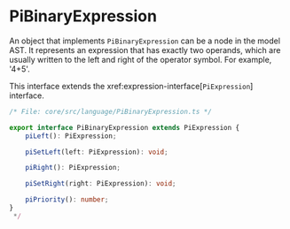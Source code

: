 # PiBinaryExpression

An object that implements `PiBinaryExpression` can be a node in the model AST. It represents
an expression that has exactly two operands, which are usually written to the left and right of
the operator symbol. For example, '4+5'.

This interface extends the xref:expression-interface[`PiExpression`] interface.

```ts
/* File: core/src/language/PiBinaryExpression.ts */

export interface PiBinaryExpression extends PiExpression {
    piLeft(): PiExpression;

    piSetLeft(left: PiExpression): void;

    piRight(): PiExpression;

    piSetRight(right: PiExpression): void;

    piPriority(): number;
}
 */
```
